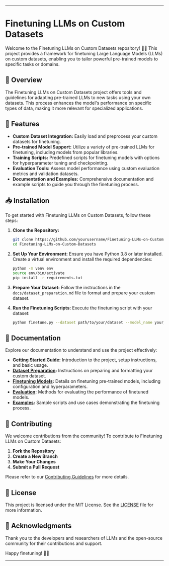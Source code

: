  

---

# Finetuning LLMs on Custom Datasets

Welcome to the Finetuning LLMs on Custom Datasets repository! 🌟🧠 This project provides a framework for finetuning Large Language Models (LLMs) on custom datasets, enabling you to tailor powerful pre-trained models to specific tasks or domains.

## 📜 Overview

The Finetuning LLMs on Custom Datasets project offers tools and guidelines for adapting pre-trained LLMs to new tasks using your own datasets. This process enhances the model's performance on specific types of data, making it more relevant for specialized applications.

## 🚀 Features

- **Custom Dataset Integration:** Easily load and preprocess your custom datasets for finetuning.
- **Pre-trained Model Support:** Utilize a variety of pre-trained LLMs for finetuning, including models from popular libraries.
- **Training Scripts:** Predefined scripts for finetuning models with options for hyperparameter tuning and checkpointing.
- **Evaluation Tools:** Assess model performance using custom evaluation metrics and validation datasets.
- **Documentation and Examples:** Comprehensive documentation and example scripts to guide you through the finetuning process.

## 📥 Installation

To get started with Finetuning LLMs on Custom Datasets, follow these steps:

1. **Clone the Repository:**
   ```bash
   git clone https://github.com/yourusername/Finetuning-LLMs-on-Custom-Datasets.git
   cd Finetuning-LLMs-on-Custom-Datasets
   ```

2. **Set Up Your Environment:**
   Ensure you have Python 3.8 or later installed. Create a virtual environment and install the required dependencies:
   ```bash
   python -m venv env
   source env/bin/activate
   pip install -r requirements.txt
   ```

3. **Prepare Your Dataset:**
   Follow the instructions in the `docs/dataset_preparation.md` file to format and prepare your custom dataset.

4. **Run the Finetuning Scripts:**
   Execute the finetuning script with your dataset:
   ```bash
   python finetune.py --dataset path/to/your/dataset --model_name your_pretrained_model
   ```

## 📖 Documentation

Explore our documentation to understand and use the project effectively:

- **[Getting Started Guide](docs/getting_started.md):** Introduction to the project, setup instructions, and basic usage.
- **[Dataset Preparation](docs/dataset_preparation.md):** Instructions on preparing and formatting your custom dataset.
- **[Finetuning Models](docs/finetuning_models.md):** Details on finetuning pre-trained models, including configuration and hyperparameters.
- **[Evaluation](docs/evaluation.md):** Methods for evaluating the performance of finetuned models.
- **[Examples](docs/examples.md):** Sample scripts and use cases demonstrating the finetuning process.

## 🤝 Contributing

We welcome contributions from the community! To contribute to Finetuning LLMs on Custom Datasets:

1. **Fork the Repository**
2. **Create a New Branch**
3. **Make Your Changes**
4. **Submit a Pull Request**

Please refer to our [Contributing Guidelines](CONTRIBUTING.md) for more details.

## 📝 License

This project is licensed under the MIT License. See the [LICENSE](LICENSE) file for more information.

## 🌟 Acknowledgments

Thank you to the developers and researchers of LLMs and the open-source community for their contributions and support.

Happy finetuning! 🌟🧠

---
 
